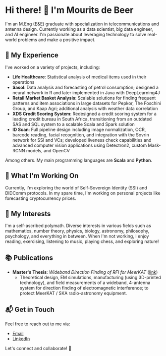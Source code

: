 # Hi there! 👋 I'm Mourits de Beer

I'm an M.Eng (E&E) graduate with specialization in telecommunications and antenna design. Currently working as a data scientist, big data engineer, and AI engineer. I'm passionate about leveraging technology to solve real-world problems and make a positive impact.

## 🚀 My Experience

I've worked on a variety of projects, including:

- **Life Healthcare**: Statistical analysis of medical items used in their operations
- **Sasol**: Data analysis and forecasting of petrol consumption; designed a neural network in R and later implemented in Java with DeepLearning4J
- **Retail Market Basket Analysis**: Scalable solutions for finding frequent patterns and item associations in large datasets for Pepkor, The Foschini Group, and Kaap Agri; additional analysis with weather data correlation
- **XDS Credit Scoring System**: Redesigned a credit scoring system for a leading credit bureau in South Africa, transitioning from an outdated SAS and SQL system to a scalable Scala and Spark solution
- **ID Scan**: Full pipeline design including image normalization, OCR, barcode reading, facial recognition, and integration with the Sovrin network for SSI and VCs; developed liveness check capabilities and advanced computer vision applications using Detectron2, custom Mask-RCNN models, and OpenCV

Among others. My main programming languages are **Scala** and **Python**.

## 🌱 What I'm Working On

Currently, I'm exploring the world of Self-Sovereign Identity (SSI) and DIDComm protocols. In my spare time, I'm working on personal projects like forecasting cryptocurrency prices.

## 🎨 My Interests

I'm a self-ascribed polymath. Diverse interests in various fields such as mathematics, number theory, physics, biology, astronomy, philosophy, psychology, and everything in between. When I'm not working, I enjoy reading, exercising, listening to music, playing chess, and exploring nature!

## 📚 Publications

- **Master's Thesis**: *Wideband Direction Finding of RFI for MeerKAT* ([link](https://scholar.sun.ac.za/handle/10019.1/101179))
  - Theoretical design, EM simulations, manufacturing (using 3D-printed technology), and field measurements of a wideband, 4-antenna system for direction finding of electromagnetic interference; to protect MeerKAT / SKA radio-astronomy equipment.

## 📬 Get in Touch

Feel free to reach out to me via:

- [Email](mailto:ff137@proton.me)
- [LinkedIn](https://www.linkedin.com/in/mourits-de-beer-498b56246/)

Let's connect and collaborate! 🚀
